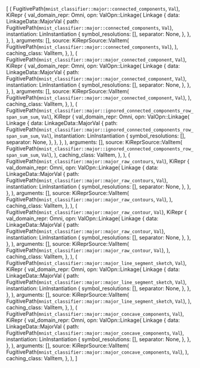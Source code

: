 [
(
FugitivePath(`mnist_classifier::major::connected_components`, `Val`),
KiRepr {
val_domain_repr: Omni,
opn: ValOpn::Linkage(
Linkage {
data: LinkageData::MajorVal {
path: FugitivePath(`mnist_classifier::major::connected_components`, `Val`),
instantiation: LinInstantiation {
symbol_resolutions: [],
separator: None,
},
},
},
),
arguments: [],
source: KiReprSource::ValItem(
FugitivePath(`mnist_classifier::major::connected_components`, `Val`),
),
caching_class: ValItem,
},
),
(
FugitivePath(`mnist_classifier::major::major_connected_component`, `Val`),
KiRepr {
val_domain_repr: Omni,
opn: ValOpn::Linkage(
Linkage {
data: LinkageData::MajorVal {
path: FugitivePath(`mnist_classifier::major::major_connected_component`, `Val`),
instantiation: LinInstantiation {
symbol_resolutions: [],
separator: None,
},
},
},
),
arguments: [],
source: KiReprSource::ValItem(
FugitivePath(`mnist_classifier::major::major_connected_component`, `Val`),
),
caching_class: ValItem,
},
),
(
FugitivePath(`mnist_classifier::major::ignored_connected_components_row_span_sum_sum`, `Val`),
KiRepr {
val_domain_repr: Omni,
opn: ValOpn::Linkage(
Linkage {
data: LinkageData::MajorVal {
path: FugitivePath(`mnist_classifier::major::ignored_connected_components_row_span_sum_sum`, `Val`),
instantiation: LinInstantiation {
symbol_resolutions: [],
separator: None,
},
},
},
),
arguments: [],
source: KiReprSource::ValItem(
FugitivePath(`mnist_classifier::major::ignored_connected_components_row_span_sum_sum`, `Val`),
),
caching_class: ValItem,
},
),
(
FugitivePath(`mnist_classifier::major::major_raw_contours`, `Val`),
KiRepr {
val_domain_repr: Omni,
opn: ValOpn::Linkage(
Linkage {
data: LinkageData::MajorVal {
path: FugitivePath(`mnist_classifier::major::major_raw_contours`, `Val`),
instantiation: LinInstantiation {
symbol_resolutions: [],
separator: None,
},
},
},
),
arguments: [],
source: KiReprSource::ValItem(
FugitivePath(`mnist_classifier::major::major_raw_contours`, `Val`),
),
caching_class: ValItem,
},
),
(
FugitivePath(`mnist_classifier::major::major_raw_contour`, `Val`),
KiRepr {
val_domain_repr: Omni,
opn: ValOpn::Linkage(
Linkage {
data: LinkageData::MajorVal {
path: FugitivePath(`mnist_classifier::major::major_raw_contour`, `Val`),
instantiation: LinInstantiation {
symbol_resolutions: [],
separator: None,
},
},
},
),
arguments: [],
source: KiReprSource::ValItem(
FugitivePath(`mnist_classifier::major::major_raw_contour`, `Val`),
),
caching_class: ValItem,
},
),
(
FugitivePath(`mnist_classifier::major::major_line_segment_sketch`, `Val`),
KiRepr {
val_domain_repr: Omni,
opn: ValOpn::Linkage(
Linkage {
data: LinkageData::MajorVal {
path: FugitivePath(`mnist_classifier::major::major_line_segment_sketch`, `Val`),
instantiation: LinInstantiation {
symbol_resolutions: [],
separator: None,
},
},
},
),
arguments: [],
source: KiReprSource::ValItem(
FugitivePath(`mnist_classifier::major::major_line_segment_sketch`, `Val`),
),
caching_class: ValItem,
},
),
(
FugitivePath(`mnist_classifier::major::major_concave_components`, `Val`),
KiRepr {
val_domain_repr: Omni,
opn: ValOpn::Linkage(
Linkage {
data: LinkageData::MajorVal {
path: FugitivePath(`mnist_classifier::major::major_concave_components`, `Val`),
instantiation: LinInstantiation {
symbol_resolutions: [],
separator: None,
},
},
},
),
arguments: [],
source: KiReprSource::ValItem(
FugitivePath(`mnist_classifier::major::major_concave_components`, `Val`),
),
caching_class: ValItem,
},
),
]
